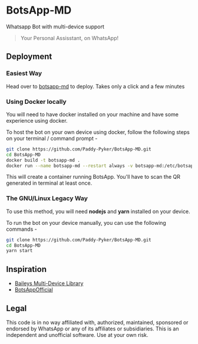 # BotsApp-MD
Whatsapp Bot with multi-device support
> Your Personal Assisstant, on WhatsApp!

## Deployment

### Easiest Way

Head over to [botsapp-md](http://botsapp-md-deploy.herokuapp.com) to deploy.
Takes only a click and a few minutes

### Using Docker locally

You will need to have docker installed on your machine and have some experience using docker.

To host the bot on your own device using docker, follow the following steps on your terminal / command prompt -

```bash
git clone https://github.com/Paddy-Pyker/BotsApp-MD.git
cd BotsApp-MD
docker build -t botsapp-md .
docker run --name botsapp-md --restart always -v botsapp-md:/etc/botsapp-md botsapp-md
```

This will create a container running BotsApp. You'll have to scan the QR generated in terminal at least once.

### The GNU/Linux Legacy Way

To use this method, you will need **nodejs** and **yarn** installed on your device.

To run the bot on your device manually, you can use the following commands -

```bash
git clone https://github.com/Paddy-Pyker/BotsApp-MD.git
cd BotsApp-MD
yarn start
```
## Inspiration
- [Baileys Multi-Device Library](https://github.com/adiwajshing/Baileys)
- [BotsAppOfficial](https://github.com/BotsAppOfficial/BotsApp)

## Legal
This code is in no way affiliated with, authorized, maintained, sponsored or endorsed by WhatsApp or any of its affiliates or subsidiaries. This is an 
independent and unofficial software. Use at your own risk.
